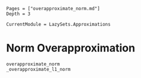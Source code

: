 ```@contents
Pages = ["overapproximate_norm.md"]
Depth = 3
```

```@meta
CurrentModule = LazySets.Approximations
```

# Norm Overapproximation

```@docs
overapproximate_norm
_overapproximate_l1_norm
```
